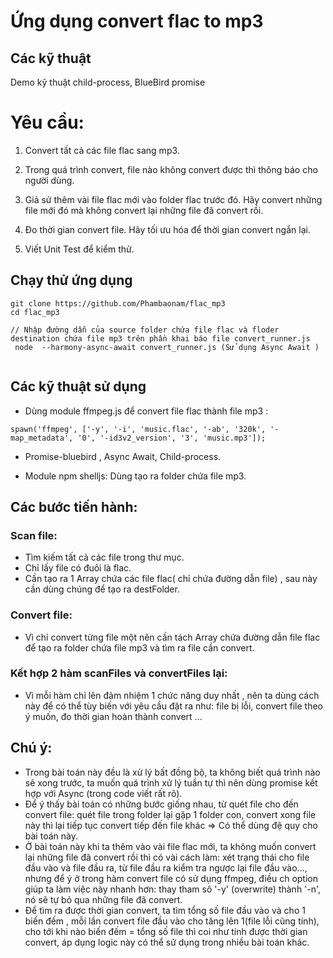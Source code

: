 # Ứng dụng convert flac to mp3

## Các kỹ thuật  
Demo kỹ thuật child-process, BlueBird promise

# Yêu cầu: 
1. Convert tất cả các file flac sang mp3.

2. Trong quá trình convert, file nào không convert được thì thông báo cho người dùng.

3. Giả sử thêm vài file flac mới vào folder flac trước đó. Hãy convert những file mới đó 
mà không convert lại những file đã convert rồi.

4. Đo thời gian convert file. Hãy tối ưu hóa để thời gian convert ngắn lại.

5. Viết Unit Test để kiểm thử. 

## Chạy thử ứng dụng
```
git clone https://github.com/Phambaonam/flac_mp3
cd flac_mp3

// Nhập đường dẫn của source folder chứa file flac và floder destination chứa file mp3 trên phần khai báo file convert_runner.js
 node  --harmony-async-await convert_runner.js (Sử dụng Async Await )
 
```
## Các kỹ thuật sử dụng

* Dùng module ffmpeg.js để convert file flac thành file mp3 :

```
spawn('ffmpeg', ['-y', '-i', 'music.flac', '-ab', '320k', '-map_metadata', '0', '-id3v2_version', '3', 'music.mp3']);
```

* Promise-bluebird , Async Await, Child-process.

* Module npm shelljs: Dùng tạo ra folder chứa file mp3.

## Các bước tiến hành:

### Scan file:

* Tìm kiếm tất cả các file trong thư mục.
* Chỉ lấy file có đuôi là flac.
* Cần tạo ra 1 Array chứa các file flac( chỉ chứa đường dẫn file) , sau này cần dùng  chúng để tạo ra destFolder. 

### Convert file:

* Vì chỉ convert từng file một nên cần tách Array chứa đường dẫn file flac để tạo ra folder chứa file mp3 và tìm ra file cần convert.

### Kết hợp 2 hàm scanFiles và convertFiles lại: 
* Vì mỗi hàm chỉ lên đảm nhiệm 1 chức năng duy nhất , nên ta dùng cách này để có thể tùy biến với yêu cầu đặt ra như: file bị lỗi, convert file theo ý muốn, đo thời gian hoàn thành convert  ...

## Chú ý:
* Trong bài toán này đều là xử lý bất đồng bộ, ta không biết quá trình nào sẽ xong trước, ta muốn quá trình xử lý tuần tự thì nên dùng promise kết hợp với Async  (trong code viết rất rõ).
* Để ý thấy bài toán có những bước giống nhau, từ quét file cho đến convert file: quét file trong folder lại gặp 1 folder con, convert xong file này thì lại tiếp tục convert tiếp đến file khác => Có thể dùng đệ quy cho bài toán này.
* Ở bài toán này khi ta thêm vào vài file flac mới, ta không muốn convert lại những file đã convert rồi thì có vài cách làm: xét trạng thái cho file đầu vào và file đầu ra, từ file đầu ra kiểm tra ngược lại file đầu vào..., nhưng để ý ở trong hàm convert file có sử dụng  ffmpeg, điều ch option giúp ta làm việc này nhanh hơn:  thay tham sô '-y' (overwrite) thành '-n', nó sẽ tự bỏ qua những file  đã convert.  
* Để tìm ra được thời gian convert, ta tìm tổng số file đầu vào và cho 1 biến đếm , mỗi lần convert file đầu vào cho tăng lên 1(file lỗi cũng tính), cho tới khi nào biến đếm = tổng số file thì coi như tính được thời gian convert, áp dụng logic này có thể sử dụng trong nhiều bài toán khác.



